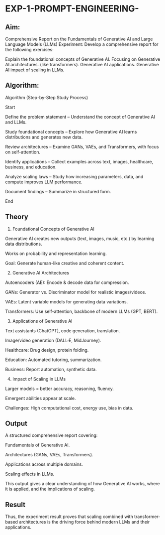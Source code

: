 # EXP-1-PROMPT-ENGINEERING-

## Aim: 
Comprehensive Report on the Fundamentals of Generative AI and Large Language Models (LLMs)
Experiment: Develop a comprehensive report for the following exercises:

Explain the foundational concepts of Generative AI.
Focusing on Generative AI architectures. (like transformers).
Generative AI applications.
Generative AI impact of scaling in LLMs.

## Algorithm:

Algorithm (Step-by-Step Study Process)

Start

Define the problem statement – Understand the concept of Generative AI and LLMs.

Study foundational concepts – Explore how Generative AI learns distributions and generates new data.

Review architectures – Examine GANs, VAEs, and Transformers, with focus on self-attention.

Identify applications – Collect examples across text, images, healthcare, business, and education.

Analyze scaling laws – Study how increasing parameters, data, and compute improves LLM performance.

Document findings – Summarize in structured form.

End

## Theory
1. Foundational Concepts of Generative AI

Generative AI creates new outputs (text, images, music, etc.) by learning data distributions.

Works on probability and representation learning.

Goal: Generate human-like creative and coherent content.

2. Generative AI Architectures

Autoencoders (AE): Encode & decode data for compression.

GANs: Generator vs. Discriminator model for realistic images/videos.

VAEs: Latent variable models for generating data variations.

Transformers: Use self-attention, backbone of modern LLMs (GPT, BERT).

3. Applications of Generative AI

Text assistants (ChatGPT), code generation, translation.

Image/video generation (DALL·E, MidJourney).

Healthcare: Drug design, protein folding.

Education: Automated tutoring, summarization.

Business: Report automation, synthetic data.

4. Impact of Scaling in LLMs

Larger models = better accuracy, reasoning, fluency.

Emergent abilities appear at scale.

Challenges: High computational cost, energy use, bias in data.

## Output

A structured comprehensive report covering:

Fundamentals of Generative AI.

Architectures (GANs, VAEs, Transformers).

Applications across multiple domains.

Scaling effects in LLMs.

This output gives a clear understanding of how Generative AI works, where it is applied, and the implications of scaling.

## Result

Thus, the experiment result proves that scaling combined with transformer-based architectures is the driving force behind modern LLMs and their applications.



